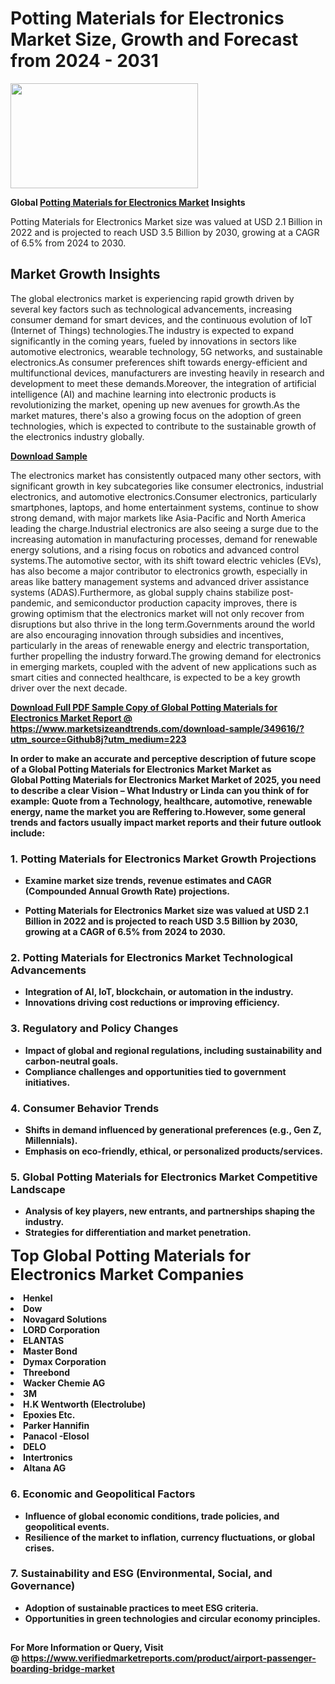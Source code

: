 <H1>Potting Materials for Electronics Market Size, Growth and Forecast from 2024 - 2031</H1><img class="aligncenter size-medium wp-image-584254" src="https://thirdeyenews.in/wp-content/uploads/2024/09/Global-Market-Research-300x168.jpeg" alt="" width="300" height="168" /><p><strong>Global&nbsp;<a href="https://www.marketsizeandtrends.com/download-sample/349616/?utm_source=Github8j?utm_medium=223">Potting Materials for Electronics Market</a> Insights</strong></p><p>Potting Materials for Electronics Market size was valued at USD 2.1 Billion in 2022 and is projected to reach USD 3.5 Billion by 2030, growing at a CAGR of 6.5% from 2024 to 2030.</p><p><h2>Market Growth Insights</h2> <p>The global electronics market is experiencing rapid growth driven by several key factors such as technological advancements, increasing consumer demand for smart devices, and the continuous evolution of IoT (Internet of Things) technologies.The industry is expected to expand significantly in the coming years, fueled by innovations in sectors like automotive electronics, wearable technology, 5G networks, and sustainable electronics.As consumer preferences shift towards energy-efficient and multifunctional devices, manufacturers are investing heavily in research and development to meet these demands.Moreover, the integration of artificial intelligence (AI) and machine learning into electronic products is revolutionizing the market, opening up new avenues for growth.As the market matures, there's also a growing focus on the adoption of green technologies, which is expected to contribute to the sustainable growth of the electronics industry globally.</p> <p><strong><a href="#">Download Sample</a></strong></p> <p>The electronics market has consistently outpaced many other sectors, with significant growth in key subcategories like consumer electronics, industrial electronics, and automotive electronics.Consumer electronics, particularly smartphones, laptops, and home entertainment systems, continue to show strong demand, with major markets like Asia-Pacific and North America leading the charge.Industrial electronics are also seeing a surge due to the increasing automation in manufacturing processes, demand for renewable energy solutions, and a rising focus on robotics and advanced control systems.The automotive sector, with its shift toward electric vehicles (EVs), has also become a major contributor to electronics growth, especially in areas like battery management systems and advanced driver assistance systems (ADAS).Furthermore, as global supply chains stabilize post-pandemic, and semiconductor production capacity improves, there is growing optimism that the electronics market will not only recover from disruptions but also thrive in the long term.Governments around the world are also encouraging innovation through subsidies and incentives, particularly in the areas of renewable energy and electric transportation, further propelling the industry forward.The growing demand for electronics in emerging markets, coupled with the advent of new applications such as smart cities and connected healthcare, is expected to be a key growth driver over the next decade.<p><strong><a href="#"></p><p><span class=""><strong>Download Full PDF Sample Copy of Global Potting Materials for Electronics Market Report</strong> @ <a href="https://www.marketsizeandtrends.com/download-sample/349616/?utm_source=Github8j?utm_medium=223" target="_blank">https://www.marketsizeandtrends.com/download-sample/349616/?utm_source=Github8j?utm_medium=223</a></span></p><p>In order to make an accurate and perceptive description of future scope of a Global&nbsp;Potting Materials for Electronics Market Market as Global&nbsp;Potting Materials for Electronics Market Market of 2025, you need to describe a clear Vision &ndash; What Industry or Linda can you think of for example: Quote from a Technology, healthcare, automotive, renewable energy, name the market you are Reffering to.However, some general trends and factors usually impact market reports and their future outlook include:</p><h3>1.&nbsp;<strong>Potting Materials for Electronics Market Growth Projections</strong></h3><ul><li>Examine market size trends, revenue estimates and CAGR (Compounded Annual Growth Rate) projections.</li><li><p>Potting Materials for Electronics Market size was valued at USD 2.1 Billion in 2022 and is projected to reach USD 3.5 Billion by 2030, growing at a CAGR of 6.5% from 2024 to 2030.</p></li></ul><h3>2.&nbsp;<strong>Potting Materials for Electronics Market Technological Advancements</strong></h3><ul><li>Integration of AI, IoT, blockchain, or automation in the industry.</li><li>Innovations driving cost reductions or improving efficiency.</li></ul><h3>3.&nbsp;<strong>Regulatory and Policy Changes</strong></h3><ul><li>Impact of global and regional regulations, including sustainability and carbon-neutral goals.</li><li>Compliance challenges and opportunities tied to government initiatives.</li></ul><h3>4.&nbsp;<strong>Consumer Behavior Trends</strong></h3><ul><li>Shifts in demand influenced by generational preferences (e.g., Gen Z, Millennials).</li><li>Emphasis on eco-friendly, ethical, or personalized products/services.</li></ul><h3>5.&nbsp;<strong>Global Potting Materials for Electronics Market Competitive Landscape</strong></h3><ul><li>Analysis of key players, new entrants, and partnerships shaping the industry.</li><li>Strategies for differentiation and market penetration.</li></ul><p data-pm-slice="1 1 []"><span style="color: inherit; font-family: inherit; font-size: 25px;">Top Global Potting Materials for Electronics Market Companies</span></p><div class="" data-test-id=""><p><li>Henkel</li><li> Dow</li><li> Novagard Solutions</li><li> LORD Corporation</li><li> ELANTAS</li><li> Master Bond</li><li> Dymax Corporation</li><li> Threebond</li><li> Wacker Chemie AG</li><li> 3M</li><li> H.K Wentworth (Electrolube)</li><li> Epoxies Etc.</li><li> Parker Hannifin</li><li> Panacol -Elosol</li><li> DELO</li><li> Intertronics</li><li> Altana AG</li></p></div><h3>6.&nbsp;<strong>Economic and Geopolitical Factors</strong></h3><ul><li>Influence of global economic conditions, trade policies, and geopolitical events.</li><li>Resilience of the market to inflation, currency fluctuations, or global crises.</li></ul><h3>7.&nbsp;<strong>Sustainability and ESG (Environmental, Social, and Governance)</strong></h3><ul><li>Adoption of sustainable practices to meet ESG criteria.</li><li>Opportunities in green technologies and circular economy principles.</li></ul><h2><strong style="font-size: 14px;">For More Information or Query, Visit @&nbsp;</strong><a style="background-color: #ffffff; font-size: 14px;" href="https://www.marketsizeandtrends.com/report/potting-materials-for-electronics-market/" target="_blank">https://www.verifiedmarketreports.com/product/airport-passenger-boarding-bridge-market</a></h2>
